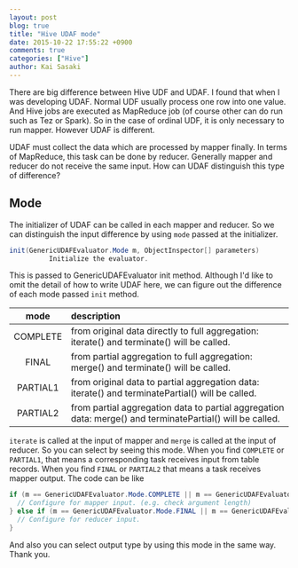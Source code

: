 ```yaml
---
layout: post
blog: true
title: "Hive UDAF mode"
date: 2015-10-22 17:55:22 +0900
comments: true
categories: ["Hive"]
author: Kai Sasaki
---
```


There are big difference between Hive UDF and UDAF. I found that when I was developing UDAF. Normal UDF usually process one row into one value. 
And Hive jobs are executed as MapReduce job (of course other can do run such as Tez or Spark). So in the case of ordinal UDF, it is only necessary to run 
mapper. However UDAF is different. 

<!-- more -->

UDAF must collect the data which are processed by mapper finally. In terms of MapReduce, this task can be done by reducer. Generally mapper and reducer
do not receive the same input. How can UDAF distinguish this type of difference?

## Mode

The initializer of UDAF can be called in each mapper and reducer. So we can distinguish the input difference by using `mode` passed at the initializer.

```java
init(GenericUDAFEvaluator.Mode m, ObjectInspector[] parameters)
          Initialize the evaluator.
```

This is passed to GenericUDAFEvaluator init method. Although I'd like to omit the detail of how to write UDAF here, we can figure out the difference of
each mode passed `init` method.

|mode| description|
|:----:|:-----|
| COMPLETE | from original data directly to full aggregation: iterate() and terminate() will be called. |
| FINAL | from partial aggregation to full aggregation: merge() and terminate() will be called. |
| PARTIAL1 | from original data to partial aggregation data: iterate() and terminatePartial() will be called. |
| PARTIAL2 | from partial aggregation data to partial aggregation data: merge() and terminatePartial() will be called. |

`iterate` is called at the input of mapper and `merge` is called at the input of reducer. So you can select by seeing this mode.
When you find `COMPLETE` or `PARTIAL1`, that means a corresponding task receives input from table records. When you find `FINAL` or `PARTIAL2`
that means a task receives mapper output. The code can be like

```java
if (m == GenericUDAFEvaluator.Mode.COMPLETE || m == GenericUDAFEvaluator.Mode.PARTIAL1) {
  // Configure for mapper input. (e.g. check argument length)
} else if (m == GenericUDAFEvaluator.Mode.FINAL || m == GenericUDAFEvaluator.Mode.PARTIAL2) {
  // Configure for reducer input.
}
```

And also you can select output type by using this mode in the same way. Thank you.





